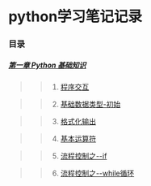 # python学习笔记记录

### 目录

##### [第一章 Python 基础知识](https://github.com/wopincm/python/tree/master/%E7%AC%AC%E4%B8%80%E7%AB%A0)

>>   1. [程序交互](https://github.com/wopincm/python/blob/master/%E7%AC%AC%E4%B8%80%E7%AB%A0/%E7%A8%8B%E5%BA%8F%E4%BA%A4%E4%BA%92.md)
      
>>   2. [基础数据类型-初始](https://github.com/wopincm/python/blob/master/%E7%AC%AC%E4%B8%80%E7%AB%A0/%E5%9F%BA%E7%A1%80%E6%95%B0%E6%8D%AE%E7%B1%BB%E5%9E%8B-%E5%88%9D%E5%A7%8B.md)
      
>>   3. [格式化输出](https://github.com/wopincm/python/blob/master/%E7%AC%AC%E4%B8%80%E7%AB%A0/%E6%A0%BC%E5%BC%8F%E5%8C%96%E8%BE%93%E5%87%BA.md)
      
>>   4. [基本运算符](https://github.com/wopincm/python/blob/master/%E7%AC%AC%E4%B8%80%E7%AB%A0/%E5%9F%BA%E6%9C%AC%E8%BF%90%E7%AE%97%E7%AC%A6.md)

>>   5. [流程控制之--if](https://github.com/wopincm/python/blob/master/%E7%AC%AC%E4%B8%80%E7%AB%A0/%E6%B5%81%E7%A8%8B%E6%8E%A7%E5%88%B6%E4%B9%8B--if.md)
      
>>   6. [流程控制之--while循环](https://github.com/wopincm/python/blob/master/%E7%AC%AC%E4%B8%80%E7%AB%A0/%E6%B5%81%E7%A8%8B%E6%8E%A7%E5%88%B6%E4%B9%8B--while%E5%BE%AA%E7%8E%AF.md)
